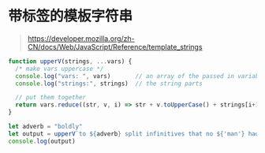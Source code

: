 # 带标签的模板字符串

> https://developer.mozilla.org/zh-CN/docs/Web/JavaScript/Reference/template_strings

```javascript
function upperV(strings, ...vars) {
  /* make vars uppercase */
  console.log("vars: ", vars)       // an array of the passed in variables
  console.log("strings:", strings)  // the string parts

  // put them together
  return vars.reduce((str, v, i) => str + v.toUpperCase() + strings[i+1], strings[0]);
}

let adverb = "boldly"
let output = upperV`to ${adverb} split infinitives that no ${'man'} had split before...`;
console.log(output)
```